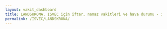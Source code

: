```yaml
---
layout: vakit_dashboard
title: LANDSKRONA, ISVEC için iftar, namaz vakitleri ve hava durumu - ilçe/eyalet seç
permalink: /ISVEC/LANDSKRONA/
---
```


<script type="text/javascript">
  var GLOBAL_COUNTRY = 'ISVEC';
  var GLOBAL_CITY = 'LANDSKRONA';
  var GLOBAL_STATE = '';
  var lat = 72;
  var lon = 21;
</script>
